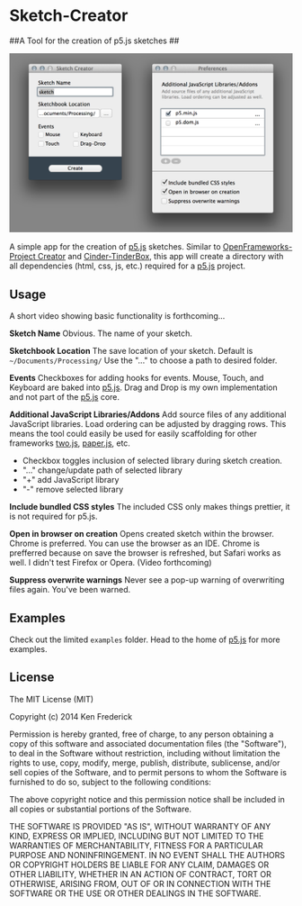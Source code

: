 Sketch-Creator
==============

##A Tool for the creation of p5.js sketches ##

![Screenshot](sketch-creator-screenshot.png)

A simple app for the creation of [p5.js](https://github.com/lmccart/p5.js) sketches. Similar to [OpenFrameworks-Project Creator](https://github.com/ofZach/project-creator) and [Cinder-TinderBox](https://github.com/cinder/TinderBox-Mac), this app will create a directory with all dependencies (html, css, js, etc.) required for a [p5.js](https://github.com/lmccart/p5.js) project.



Usage
-------------

A short video showing basic functionality is forthcoming...


**Sketch Name**
Obvious. The name of your sketch.

**Sketchbook Location**
The save location of your sketch. Default is `~/Documents/Processing/` Use the "..." to choose a path to desired folder.

**Events**
Checkboxes for adding hooks for events. Mouse, Touch, and Keyboard are baked into [p5.js](https://github.com/lmccart/p5.js). Drag and Drop is my own implementation and not part of the [p5.js](https://github.com/lmccart/p5.js) core.


**Additional JavaScript Libraries/Addons**
Add source files of any additional JavaScript libraries. Load ordering can be adjusted by dragging rows. This means the tool could easily be used for easily scaffolding for other frameworks [two.js](http://jonobr1.github.io/two.js/), [paper.js](http://paperjs.org/), etc.
-  Checkbox toggles inclusion of selected library during sketch creation.
- "..." change/update path of selected library
- "+" add JavaScript library
- "-" remove selected library

**Include bundled CSS styles**
The included CSS only makes things prettier, it is not required for p5.js.

**Open in browser on creation**
Opens created sketch within the browser. Chrome is preferred. You can use the browser as an IDE. Chrome is prefferred because on save the browser is refreshed, but Safari works as well. I didn't test Firefox or Opera. (Video forthcoming)

**Suppress overwrite warnings**
Never see a pop-up warning of overwriting files again. You've been warned.



Examples
-------------
Check out the limited `examples` folder. Head to the home of [p5.js](https://github.com/lmccart/p5.js) for more examples.



License
-------------
The MIT License (MIT)

Copyright (c) 2014 Ken Frederick

Permission is hereby granted, free of charge, to any person obtaining a copy
of this software and associated documentation files (the "Software"), to deal
in the Software without restriction, including without limitation the rights
to use, copy, modify, merge, publish, distribute, sublicense, and/or sell
copies of the Software, and to permit persons to whom the Software is
furnished to do so, subject to the following conditions:

The above copyright notice and this permission notice shall be included in all
copies or substantial portions of the Software.

THE SOFTWARE IS PROVIDED "AS IS", WITHOUT WARRANTY OF ANY KIND, EXPRESS OR
IMPLIED, INCLUDING BUT NOT LIMITED TO THE WARRANTIES OF MERCHANTABILITY,
FITNESS FOR A PARTICULAR PURPOSE AND NONINFRINGEMENT. IN NO EVENT SHALL THE
AUTHORS OR COPYRIGHT HOLDERS BE LIABLE FOR ANY CLAIM, DAMAGES OR OTHER
LIABILITY, WHETHER IN AN ACTION OF CONTRACT, TORT OR OTHERWISE, ARISING FROM,
OUT OF OR IN CONNECTION WITH THE SOFTWARE OR THE USE OR OTHER DEALINGS IN THE
SOFTWARE.